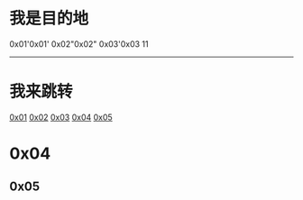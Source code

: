 # 我是目的地
0x01<a id='0x01'>'0x01'</a>
0x02<a id="0x02">"0x02"</a>
0x03<a id='0x03 11'>'0x03 11</a>

--------------

# 我来跳转
[0x01](#0x01)
[0x02](#0x02)
[0x03](#0x03)
[0x04](#0x04)
[0x05](#0x05)

# 0x04
## 0x05
